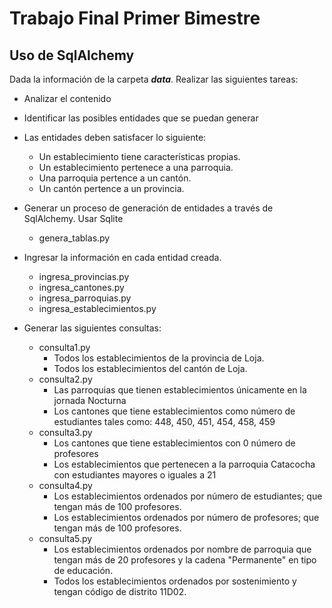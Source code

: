 # Trabajo Final Primer Bimestre

## Uso de SqlAlchemy

Dada la información de la carpeta ***data***. Realizar las siguientes tareas:

* Analizar el contenido

* Identificar las posibles entidades que se puedan generar

* Las entidades deben satisfacer lo siguiente:
	* Un establecimiento tiene características propias.
	* Un establecimiento pertenece a una parroquia.
	* Una parroquia pertence a un cantón.
	* Un cantón pertence a un provincia.

* Generar un proceso de generación de entidades a través de SqlAlchemy. Usar Sqlite
	* genera_tablas.py

* Ingresar la información en cada entidad creada.
	* ingresa_provincias.py
	* ingresa_cantones.py
	* ingresa_parroquias.py
	* ingresa_establecimientos.py

* Generar las siguientes consultas:
	* consulta1.py
		* Todos los establecimientos de la provincia de Loja.
		* Todos los establecimientos del cantón de Loja.
	* consulta2.py
    	* Las parroquias que tienen establecimientos únicamente en la jornada Nocturna
		* Los cantones que tiene establecimientos como número de estudiantes tales como: 448, 450, 451, 454, 458, 459
	* consulta3.py
		* Los cantones que tiene establecimientos con 0 número de profesores
		* Los establecimientos que pertenecen a la parroquia Catacocha con estudiantes mayores o iguales a 21
	* consulta4.py
		* Los establecimientos ordenados por número de estudiantes; que tengan más de 100 profesores. 
		* Los establecimientos ordenados por número de profesores; que tengan más de 100 profesores.
	* consulta5.py
		* Los establecimientos ordenados por nombre de parroquia que tengan más de 20 profesores y la cadena "Permanente" en tipo de educación.
		* Todos los establecimientos ordenados por sostenimiento y tengan código de distrito 11D02.
